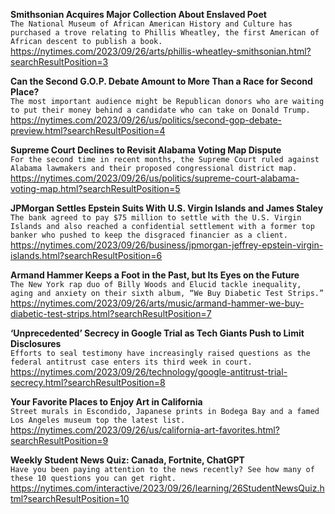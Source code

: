 **Smithsonian Acquires Major Collection About Enslaved Poet**\
`The National Museum of African American History and Culture has purchased a trove relating to Phillis Wheatley, the first American of African descent to publish a book.`\
https://nytimes.com/2023/09/26/arts/phillis-wheatley-smithsonian.html?searchResultPosition=3

**Can the Second G.O.P. Debate Amount to More Than a Race for Second Place?**\
`The most important audience might be Republican donors who are waiting to put their money behind a candidate who can take on Donald Trump.`\
https://nytimes.com/2023/09/26/us/politics/second-gop-debate-preview.html?searchResultPosition=4

**Supreme Court Declines to Revisit Alabama Voting Map Dispute**\
`For the second time in recent months, the Supreme Court ruled against Alabama lawmakers and their proposed congressional district map.`\
https://nytimes.com/2023/09/26/us/politics/supreme-court-alabama-voting-map.html?searchResultPosition=5

**JPMorgan Settles Epstein Suits With U.S. Virgin Islands and James Staley**\
`The bank agreed to pay $75 million to settle with the U.S. Virgin Islands and also reached a confidential settlement with a former top banker who pushed to keep the disgraced financier as a client.`\
https://nytimes.com/2023/09/26/business/jpmorgan-jeffrey-epstein-virgin-islands.html?searchResultPosition=6

**Armand Hammer Keeps a Foot in the Past, but Its Eyes on the Future**\
`The New York rap duo of Billy Woods and Elucid tackle inequality, aging and anxiety on their sixth album, “We Buy Diabetic Test Strips.”`\
https://nytimes.com/2023/09/26/arts/music/armand-hammer-we-buy-diabetic-test-strips.html?searchResultPosition=7

**‘Unprecedented’ Secrecy in Google Trial as Tech Giants Push to Limit Disclosures**\
`Efforts to seal testimony have increasingly raised questions as the federal antitrust case enters its third week in court.`\
https://nytimes.com/2023/09/26/technology/google-antitrust-trial-secrecy.html?searchResultPosition=8

**Your Favorite Places to Enjoy Art in California**\
`Street murals in Escondido, Japanese prints in Bodega Bay and a famed Los Angeles museum top the latest list.`\
https://nytimes.com/2023/09/26/us/california-art-favorites.html?searchResultPosition=9

**Weekly Student News Quiz: Canada, Fortnite, ChatGPT**\
`Have you been paying attention to the news recently? See how many of these 10 questions you can get right.`\
https://nytimes.com/interactive/2023/09/26/learning/26StudentNewsQuiz.html?searchResultPosition=10

